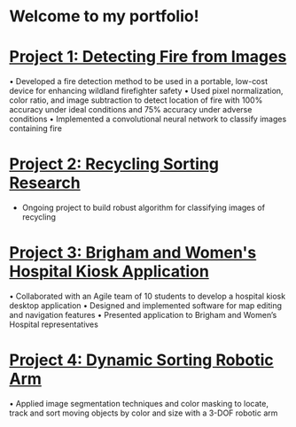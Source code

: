 # Welcome to my portfolio!
# [Project 1: Detecting Fire from Images](https://github.com/kofichtner/Fire_Detection)
•	Developed a fire detection method to be used in a portable, low-cost device for enhancing wildland firefighter safety
•	Used pixel normalization, color ratio, and image subtraction to detect location of fire with 100% accuracy under ideal conditions and 75% accuracy under adverse conditions 
•	Implemented a convolutional neural network to classify images containing fire
# [Project 2: Recycling Sorting Research](https://github.com/kofichtner/Recycling_Sorting_ML)
- Ongoing project to build robust algorithm for classifying images of recycling
# [Project 3: Brigham and Women's Hospital Kiosk Application](https://github.com/kofichtner/Recycling_Sorting_ML)
•	Collaborated with an Agile team of 10 students to develop a hospital kiosk desktop application
•	Designed and implemented software for map editing and navigation features
•	Presented application to Brigham and Women’s Hospital representatives
# [Project 4: Dynamic Sorting Robotic Arm](https://github.com/kofichtner/Dynamic_Sorting_Robotic_Arm)
•	Applied image segmentation techniques and color masking to locate, track and sort moving objects by color and size with a 3-DOF robotic arm
